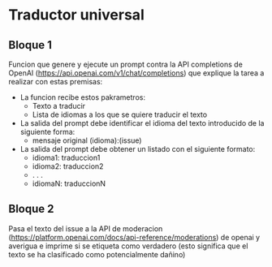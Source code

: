 # Traductor universal

## Bloque 1
Funcion que genere y ejecute un prompt contra la API completions de OpenAI (https://api.openai.com/v1/chat/completions) que explique la tarea a realizar con estas premisas:
- La funcion recibe estos pakrametros:
    - Texto a traducir
    - Lista de idiomas a los que se quiere traducir el texto
- La salida del prompt debe identificar el idioma del texto introducido de la siguiente forma:
    - mensaje original (idioma):(issue)
- La salida del prompt debe obtener un listado con el siguiente formato:
    - idioma1: traduccion1
    - idioma2: traduccion2
    - . . .
    - idiomaN: traduccionN

## Bloque 2
Pasa el texto del issue a la API de moderacion (https://platform.openai.com/docs/api-reference/moderations) de openai y averigua e imprime si se etiqueta como verdadero (esto significa que el texto se ha clasificado como potencialmente dañino)
